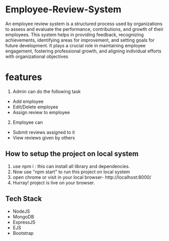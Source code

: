 # Employee-Review-System
An employee review system is a structured process used by organizations to assess and evaluate the performance, contributions, and growth of their employees. This system helps in providing feedback, recognizing achievements, identifying areas for improvement, and setting goals for future development. It plays a crucial role in maintaining employee engagement, fostering professional growth, and aligning individual efforts with organizational objectives

# features
1. Admin can do the following task
- Add employee
- Edit/Delete employee
- Assign review to employee

2. Employee can 
- Submit reviews assigned to it
- View reviews given by others

## How to setup the project on local system
1. use npm i : this can install all library and dependencies.
2. Now use "npm start" to run this project on local system 
3. open chrome or  visit in your local browser- http://localhost:8000/
4. Hurray! project is live on your browser.
 
## Tech Stack
- NodeJS
- MongoDB
- ExpressJS
- EJS
- Bootstrap

